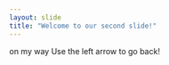 ```yaml
---
layout: slide
title: "Welcome to our second slide!"
---
```

on my way
Use the left arrow to go back!
